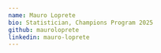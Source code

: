 ```yaml
---
name: Mauro Loprete
bio: Statistician, Champions Program 2025
github: mauroloprete
linkedin: mauro-loprete
---
```

